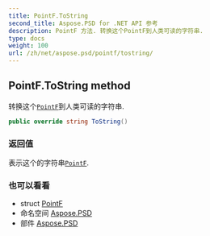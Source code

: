 ```yaml
---
title: PointF.ToString
second_title: Aspose.PSD for .NET API 参考
description: PointF 方法. 转换这个PointF到人类可读的字符串.
type: docs
weight: 100
url: /zh/net/aspose.psd/pointf/tostring/
---
```

## PointF.ToString method

转换这个[`PointF`](../)到人类可读的字符串.

```csharp
public override string ToString()
```

### 返回值

表示这个的字符串[`PointF`](../).

### 也可以看看

* struct [PointF](../)
* 命名空间 [Aspose.PSD](../../pointf/)
* 部件 [Aspose.PSD](../../../)


